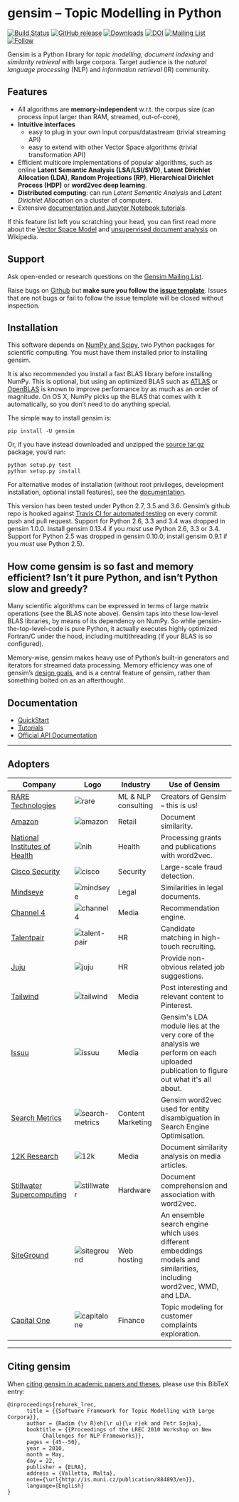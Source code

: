 gensim – Topic Modelling in Python
==================================

<!--
The following image URLs are obfuscated = proxied and cached through
Google because of Github's proxying issues. See:
https://github.com/RaRe-Technologies/gensim/issues/2805
-->

[![Build Status](https://images1-focus-opensocial.googleusercontent.com/gadgets/proxy?container=focus&refresh=3600&url=https%3A%2F%2Ftravis-ci.org%2FRaRe-Technologies%2Fgensim.svg%3Fbranch%3Ddevelop)](https://travis-ci.org/RaRe-Technologies/gensim)
[![GitHub release](https://images1-focus-opensocial.googleusercontent.com/gadgets/proxy?container=focus&refresh=3600&url=https%3A%2F%2Fimg.shields.io%2Fgithub%2Frelease%2Frare-technologies%2Fgensim.svg%3FmaxAge%3D3600)](https://github.com/RaRe-Technologies/gensim/releases)
[![Downloads](https://images1-focus-opensocial.googleusercontent.com/gadgets/proxy?container=focus&refresh=86400&url=https%3A%2F%2Fimg.shields.io%2Fpypi%2Fdm%2Fgensim%3Fcolor%3Dblue)](https://pepy.tech/project/gensim/month)
[![DOI](https://images1-focus-opensocial.googleusercontent.com/gadgets/proxy?container=focus&refresh=604800&url=https%3A%2F%2Fzenodo.org%2Fbadge%2FDOI%2F10.13140%2F2.1.2393.1847.svg)](https://doi.org/10.13140/2.1.2393.1847)
[![Mailing List](https://images1-focus-opensocial.googleusercontent.com/gadgets/proxy?container=focus&refresh=604800&url=https%3A%2F%2Fimg.shields.io%2Fbadge%2F-Mailing%2520List-blue.svg)](https://groups.google.com/forum/#!forum/gensim)
[![Follow](https://images1-focus-opensocial.googleusercontent.com/gadgets/proxy?container=focus&refresh=86400&url=https%3A%2F%2Fimg.shields.io%2Ftwitter%2Ffollow%2Fgensim_py.svg%3Fstyle%3Dsocial%26style%3Dflat%26logo%3Dtwitter%26label%3DFollow%26color%3Dblue)](https://twitter.com/gensim_py)

Gensim is a Python library for *topic modelling*, *document indexing*
and *similarity retrieval* with large corpora. Target audience is the
*natural language processing* (NLP) and *information retrieval* (IR)
community.

<!--
## :pizza: Hacktoberfest 2019 :beer:

We are accepting PRs for Hacktoberfest!
See [here](HACKTOBERFEST.md) for details.
-->

Features
--------

-   All algorithms are **memory-independent** w.r.t. the corpus size
    (can process input larger than RAM, streamed, out-of-core),
-   **Intuitive interfaces**
    -   easy to plug in your own input corpus/datastream (trivial
        streaming API)
    -   easy to extend with other Vector Space algorithms (trivial
        transformation API)
-   Efficient multicore implementations of popular algorithms, such as
    online **Latent Semantic Analysis (LSA/LSI/SVD)**, **Latent
    Dirichlet Allocation (LDA)**, **Random Projections (RP)**,
    **Hierarchical Dirichlet Process (HDP)** or **word2vec deep
    learning**.
-   **Distributed computing**: can run *Latent Semantic Analysis* and
    *Latent Dirichlet Allocation* on a cluster of computers.
-   Extensive [documentation and Jupyter Notebook tutorials].

If this feature list left you scratching your head, you can first read
more about the [Vector Space Model] and [unsupervised document analysis]
on Wikipedia.

Support
------------

Ask open-ended or research questions on the [Gensim Mailing List](https://groups.google.com/forum/#!forum/gensim).

Raise bugs on [Github](https://github.com/RaRe-Technologies/gensim/blob/develop/CONTRIBUTING.md) but **make sure you follow the [issue template](https://github.com/RaRe-Technologies/gensim/blob/develop/ISSUE_TEMPLATE.md)**. Issues that are not bugs or fail to follow the issue template will be closed without inspection.

Installation
------------

This software depends on [NumPy and Scipy], two Python packages for
scientific computing. You must have them installed prior to installing
gensim.

It is also recommended you install a fast BLAS library before installing
NumPy. This is optional, but using an optimized BLAS such as [ATLAS] or
[OpenBLAS] is known to improve performance by as much as an order of
magnitude. On OS X, NumPy picks up the BLAS that comes with it
automatically, so you don’t need to do anything special.

The simple way to install gensim is:

    pip install -U gensim

Or, if you have instead downloaded and unzipped the [source tar.gz]
package, you’d run:

    python setup.py test
    python setup.py install

For alternative modes of installation (without root privileges,
development installation, optional install features), see the
[documentation].

This version has been tested under Python 2.7, 3.5 and 3.6. Gensim’s github repo is hooked
against [Travis CI for automated testing] on every commit push and pull
request. Support for Python 2.6, 3.3 and 3.4 was dropped in gensim 1.0.0. Install gensim 0.13.4 if you *must* use Python 2.6, 3.3 or 3.4. Support for Python 2.5 was dropped in gensim 0.10.0; install gensim 0.9.1 if you *must* use Python 2.5). 

How come gensim is so fast and memory efficient? Isn’t it pure Python, and isn’t Python slow and greedy?
--------------------------------------------------------------------------------------------------------

Many scientific algorithms can be expressed in terms of large matrix
operations (see the BLAS note above). Gensim taps into these low-level
BLAS libraries, by means of its dependency on NumPy. So while
gensim-the-top-level-code is pure Python, it actually executes highly
optimized Fortran/C under the hood, including multithreading (if your
BLAS is so configured).

Memory-wise, gensim makes heavy use of Python’s built-in generators and
iterators for streamed data processing. Memory efficiency was one of
gensim’s [design goals], and is a central feature of gensim, rather than
something bolted on as an afterthought.

Documentation
-------------

-   [QuickStart]
-   [Tutorials]
-   [Official API Documentation]

  [QuickStart]: https://radimrehurek.com/gensim/auto_examples/core/run_core_concepts.html
  [Tutorials]: https://radimrehurek.com/gensim/auto_examples/
  [Official Documentation and Walkthrough]: http://radimrehurek.com/gensim/
  [Official API Documentation]: http://radimrehurek.com/gensim/apiref.html
  
---------

Adopters
--------

| Company | Logo | Industry | Use of Gensim |
|---------|------|----------|---------------|                          
| [RARE Technologies](http://rare-technologies.com) | ![rare](docs/src/readme_images/rare.png) | ML & NLP consulting | Creators of Gensim – this is us! |
| [Amazon](http://www.amazon.com/) |  ![amazon](docs/src/readme_images/amazon.png) | Retail |  Document similarity. |
| [National Institutes of Health](https://github.com/NIHOPA/pipeline_word2vec) | ![nih](docs/src/readme_images/nih.png) | Health | Processing grants and publications with word2vec. |
| [Cisco Security](http://www.cisco.com/c/en/us/products/security/index.html) | ![cisco](docs/src/readme_images/cisco.png) | Security |  Large-scale fraud detection. |
| [Mindseye](http://www.mindseyesolutions.com/) | ![mindseye](docs/src/readme_images/mindseye.png) | Legal | Similarities in legal documents. |
| [Channel 4](http://www.channel4.com/) | ![channel4](docs/src/readme_images/channel4.png) | Media | Recommendation engine. |
| [Talentpair](http://talentpair.com) | ![talent-pair](docs/src/readme_images/talent-pair.png) | HR | Candidate matching in high-touch recruiting. |
| [Juju](http://www.juju.com/)  | ![juju](docs/src/readme_images/juju.png) | HR | Provide non-obvious related job suggestions. |
| [Tailwind](https://www.tailwindapp.com/) | ![tailwind](docs/src/readme_images/tailwind.png) | Media | Post interesting and relevant content to Pinterest. |
| [Issuu](https://issuu.com/) | ![issuu](docs/src/readme_images/issuu.png) | Media | Gensim's LDA module lies at the very core of the analysis we perform on each uploaded publication to figure out what it's all about. |
| [Search Metrics](http://www.searchmetrics.com/) | ![search-metrics](docs/src/readme_images/search-metrics.png) | Content Marketing | Gensim word2vec used for entity disambiguation in Search Engine Optimisation. |
| [12K Research](https://12k.co/) | ![12k](docs/src/readme_images/12k.png)| Media |   Document similarity analysis on media articles. |
| [Stillwater Supercomputing](http://www.stillwater-sc.com/) | ![stillwater](docs/src/readme_images/stillwater.png) | Hardware | Document comprehension and association with word2vec. |
| [SiteGround](https://www.siteground.com/) |  ![siteground](docs/src/readme_images/siteground.png) | Web hosting | An ensemble search engine which uses different embeddings models and similarities, including word2vec, WMD, and LDA. |
| [Capital One](https://www.capitalone.com/) | ![capitalone](docs/src/readme_images/capitalone.png) | Finance | Topic modeling for customer complaints exploration. |

-------

Citing gensim
------------

When [citing gensim in academic papers and theses], please use this
BibTeX entry:

    @inproceedings{rehurek_lrec,
          title = {{Software Framework for Topic Modelling with Large Corpora}},
          author = {Radim {\v R}eh{\r u}{\v r}ek and Petr Sojka},
          booktitle = {{Proceedings of the LREC 2010 Workshop on New
               Challenges for NLP Frameworks}},
          pages = {45--50},
          year = 2010,
          month = May,
          day = 22,
          publisher = {ELRA},
          address = {Valletta, Malta},
          note={\url{http://is.muni.cz/publication/884893/en}},
          language={English}
    }

  [citing gensim in academic papers and theses]: https://scholar.google.com/citations?view_op=view_citation&hl=en&user=9vG_kV0AAAAJ&citation_for_view=9vG_kV0AAAAJ:NaGl4SEjCO4C

  [Travis CI for automated testing]: https://travis-ci.org/RaRe-Technologies/gensim
  [design goals]: http://radimrehurek.com/gensim/about.html
  [RaRe Technologies]: http://rare-technologies.com/wp-content/uploads/2016/02/rare_image_only.png%20=10x20
  [rare\_tech]: //rare-technologies.com
  [Talentpair]: https://avatars3.githubusercontent.com/u/8418395?v=3&s=100
  [citing gensim in academic papers and theses]: https://scholar.google.cz/citations?view_op=view_citation&hl=en&user=9vG_kV0AAAAJ&citation_for_view=9vG_kV0AAAAJ:u-x6o8ySG0sC

  
  
  [documentation and Jupyter Notebook tutorials]: https://github.com/RaRe-Technologies/gensim/#documentation
  [Vector Space Model]: http://en.wikipedia.org/wiki/Vector_space_model
  [unsupervised document analysis]: http://en.wikipedia.org/wiki/Latent_semantic_indexing
  [NumPy and Scipy]: http://www.scipy.org/Download
  [ATLAS]: http://math-atlas.sourceforge.net/
  [OpenBLAS]: http://xianyi.github.io/OpenBLAS/
  [source tar.gz]: http://pypi.python.org/pypi/gensim
  [documentation]: http://radimrehurek.com/gensim/install.html
